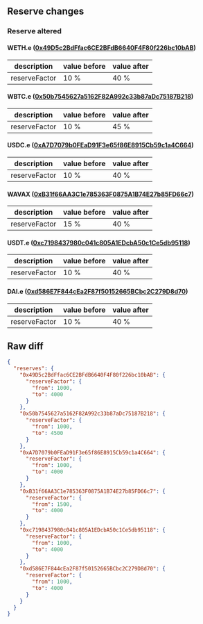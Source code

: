 ## Reserve changes

### Reserve altered

#### WETH.e ([0x49D5c2BdFfac6CE2BFdB6640F4F80f226bc10bAB](https://snowscan.xyz/address/0x49D5c2BdFfac6CE2BFdB6640F4F80f226bc10bAB))

| description | value before | value after |
| --- | --- | --- |
| reserveFactor | 10 % | 40 % |


#### WBTC.e ([0x50b7545627a5162F82A992c33b87aDc75187B218](https://snowscan.xyz/address/0x50b7545627a5162F82A992c33b87aDc75187B218))

| description | value before | value after |
| --- | --- | --- |
| reserveFactor | 10 % | 45 % |


#### USDC.e ([0xA7D7079b0FEaD91F3e65f86E8915Cb59c1a4C664](https://snowscan.xyz/address/0xA7D7079b0FEaD91F3e65f86E8915Cb59c1a4C664))

| description | value before | value after |
| --- | --- | --- |
| reserveFactor | 10 % | 40 % |


#### WAVAX ([0xB31f66AA3C1e785363F0875A1B74E27b85FD66c7](https://snowscan.xyz/address/0xB31f66AA3C1e785363F0875A1B74E27b85FD66c7))

| description | value before | value after |
| --- | --- | --- |
| reserveFactor | 15 % | 40 % |


#### USDT.e ([0xc7198437980c041c805A1EDcbA50c1Ce5db95118](https://snowscan.xyz/address/0xc7198437980c041c805A1EDcbA50c1Ce5db95118))

| description | value before | value after |
| --- | --- | --- |
| reserveFactor | 10 % | 40 % |


#### DAI.e ([0xd586E7F844cEa2F87f50152665BCbc2C279D8d70](https://snowscan.xyz/address/0xd586E7F844cEa2F87f50152665BCbc2C279D8d70))

| description | value before | value after |
| --- | --- | --- |
| reserveFactor | 10 % | 40 % |


## Raw diff

```json
{
  "reserves": {
    "0x49D5c2BdFfac6CE2BFdB6640F4F80f226bc10bAB": {
      "reserveFactor": {
        "from": 1000,
        "to": 4000
      }
    },
    "0x50b7545627a5162F82A992c33b87aDc75187B218": {
      "reserveFactor": {
        "from": 1000,
        "to": 4500
      }
    },
    "0xA7D7079b0FEaD91F3e65f86E8915Cb59c1a4C664": {
      "reserveFactor": {
        "from": 1000,
        "to": 4000
      }
    },
    "0xB31f66AA3C1e785363F0875A1B74E27b85FD66c7": {
      "reserveFactor": {
        "from": 1500,
        "to": 4000
      }
    },
    "0xc7198437980c041c805A1EDcbA50c1Ce5db95118": {
      "reserveFactor": {
        "from": 1000,
        "to": 4000
      }
    },
    "0xd586E7F844cEa2F87f50152665BCbc2C279D8d70": {
      "reserveFactor": {
        "from": 1000,
        "to": 4000
      }
    }
  }
}
```